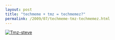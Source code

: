 ```yaml
---
layout: post
title: "techmeme + tmz = techmemez?"
permalink: /2009/07/techmeme-tmz-techmemez.html
---
```


<p><a style="display: inline;" href="http://www.tmz.com/2009/07/30/steve-jobs-apple-ceo-photo/"><img class="at-xid-6a00d8341c4f5f53ef01157156ac72970c" alt="Tmz-steve" src="https://sippey.typepad.com/.a/6a00d8341c4f5f53ef01157156ac72970c-500wi"  /></a></p>



